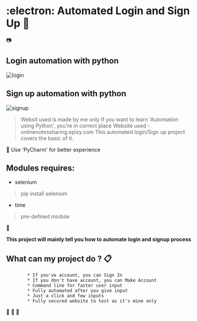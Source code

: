 # :electron: __Automated Login and Sign Up__ :wave:
:camera:
## Login automation with python
![login](https://user-images.githubusercontent.com/40369168/114280121-7f165600-9a55-11eb-8a7e-529dd5bb93c5.gif)

## Sign up automation with python
![signup](https://user-images.githubusercontent.com/40369168/114280090-6312b480-9a55-11eb-8ee2-82262943e991.gif)

> Websit used is made by me only
> If you want to learn 'Automation using Python', you're in correct place
> Website used - onlinenotessharing.epizy.com
> This automated login/Sign up project covers the basic of it.

:loudspeaker: Use 'PyCharm' for better experience

## Modules requires:

* selenium
> pip install selenium

* time
> pre-defined module

:mag_right:

__This project will mainly tell you how to automate login and signup process__

## What can my project do ?  :clipboard:
            * If you've account, you can Sign In
            * If you don't have account, you can Make Account
            * Command line for faster user input
            * Fully automated after you give input
            * Just a click and few inputs
            * Fully secured website to test as it's mine only
            
:see_no_evil: :speak_no_evil: :hear_no_evil:



